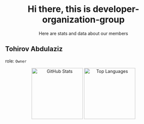 <h1 align="center">Hi there, this is developer-organization-group</h1>
<p align="center">Here are stats and data about our members</p>
<p>
  <h2><b>Tohirov Abdulaziz</b></h2>
  <p>role: <code>Owner</code></p>
</p>
<p align="center">
  <img src="https://github-readme-stats.vercel.app/api?username=Abdulaziz-developer1&show_icons=true&theme=tokyonight&hide_border=true" alt="GitHub Stats" height="165"/>
  <img src="https://github-readme-stats.vercel.app/api/top-langs/?username=Abdulaziz-developer1&layout=compact&theme=tokyonight&hide_border=true" alt="Top Languages" height="165"/>
</p>
